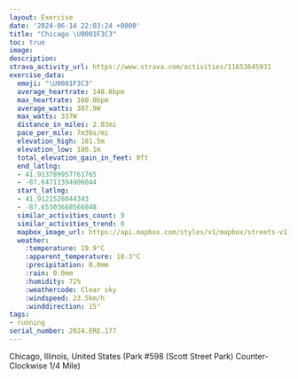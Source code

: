 ```yaml
---
layout: Exercise
date: '2024-06-14 22:03:24 +0000'
title: "Chicago \U0001F3C3"
toc: true
image:
description:
strava_activity_url: https://www.strava.com/activities/11653645931
exercise_data:
  emoji: "\U0001F3C3"
  average_heartrate: 148.8bpm
  max_heartrate: 160.0bpm
  average_watts: 307.9W
  max_watts: 337W
  distance_in_miles: 2.03mi
  pace_per_mile: 7m36s/mi
  elevation_high: 181.5m
  elevation_low: 180.1m
  total_elevation_gain_in_feet: 0ft
  end_latlng:
  - 41.913789957761765
  - -87.64711394906044
  start_latlng:
  - 41.9121528044343
  - -87.65303668566048
  similar_activities_count: 9
  similar_activities_trend: 0
  mapbox_image_url: https://api.mapbox.com/styles/v1/mapbox/streets-v11/static/path-5+787af2-1.0(e%7Bx~Fvk~uOCuAEYKQAMDIVUb%40k%40jAoBJgAAyAJI%40EEo%40BqEEiIBSVGBCDQ%40uABy%40CoAGs%40CaBB%5BFIDAl%40BZALDV%3FBLDr%40CdBF%7CAHXFLTPHBt%40Bj%40CTSLSFY%3F%5B%3FaBGkAKSUOUCaA%3FWDQHIHGNGb%40DhACr%40Ht%40HVTTNFT%40t%40CRGPKLQDOBo%40CsCI_%40UUc%40I%5BBYAWDKBKHKLIVAN%40f%40Al%40LpBNRXLL%40z%40%3FVEVOJSFY%40m%40AoAGeAKUIIKGc%40Gk%40%3FWBQDQRKVE%60%40%40b%40A%5EJtBRTTNd%40Bl%40AXIX%5BHY%3FkBEsAM%5BOOQIoAAYEY%3FICQKCAe%40Dk%40Aa%40DCFQBYAa%40Ku%40C%5DDsC%40sEH%7D%40DCB%3FRFjH),pin-s-s+e5b22e(-87.65132,41.91171),pin-s-f+89ae00(-87.64525999999992,41.91380999999996)/auto/800x800?access_token=pk.eyJ1Ijoiam9zaGJlY2ttYW4iLCJhIjoiY205eWR2aDd1MWZ6djJrbXc4a3M0bWZleiJ9.XiG9OWkNcZk2QzjJbxLB4A
  weather:
    :temperature: 19.9°C
    :apparent_temperature: 18.3°C
    :precipitation: 0.0mm
    :rain: 0.0mm
    :humidity: 72%
    :weathercode: Clear sky
    :windspeed: 23.5km/h
    :winddirection: 15°
tags:
- running
serial_number: 2024.ERE.177
---
```

Chicago, Illinois, United States (Park #598 (Scott Street Park) Counter-Clockwise 1/4 Mile)
